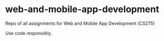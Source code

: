 # web-and-mobile-app-development
Repo of all assignments for Web and Mobile App Development (CS275)

Use code responsibly.
